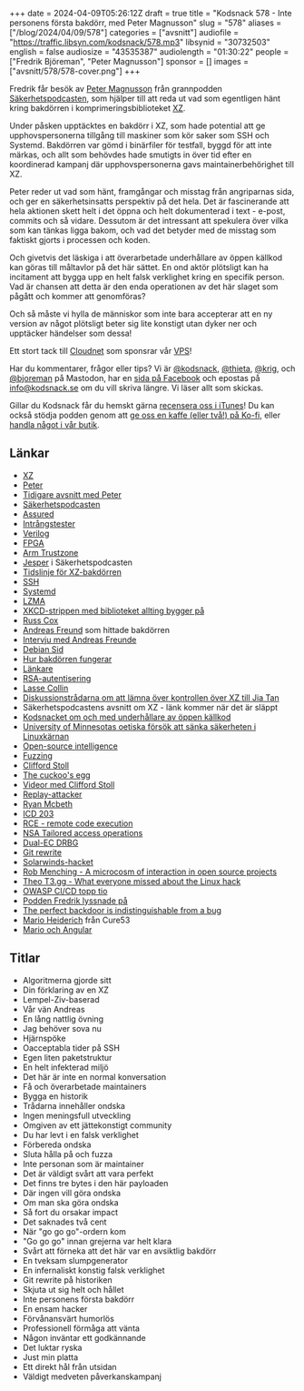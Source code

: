 +++
date = 2024-04-09T05:26:12Z
draft = true
title = "Kodsnack 578 - Inte personens första bakdörr, med Peter Magnusson"
slug = "578"
aliases = ["/blog/2024/04/09/578"]
categories = ["avsnitt"]
audiofile = "https://traffic.libsyn.com/kodsnack/578.mp3"
libsynid = "30732503"
english = false
audiosize = "43535387"
audiolength = "01:30:22"
people = ["Fredrik Björeman", "Peter Magnusson"]
sponsor = []
images = ["avsnitt/578/578-cover.png"]
+++

Fredrik får besök av [Peter Magnusson](https://www.linkedin.com/in/petersjm/) från grannpodden [Säkerhetspodcasten](https://sakerhetspodcasten.se/), som hjälper till att reda ut vad som egentligen hänt kring bakdörren i komprimeringsbiblioteket [XZ](https://en.wikipedia.org/wiki/XZ_Utils).

Under påsken upptäcktes en bakdörr i XZ, som hade potential att ge upphovspersonerna tillgång till maskiner som kör saker som SSH och Systemd. Bakdörren var gömd i binärfiler för testfall, byggd för att inte märkas, och allt som behövdes hade smutigts in över tid efter en koordinerad kampanj där upphovspersonerna gavs maintainerbehörighet till XZ.

Peter reder ut vad som hänt, framgångar och misstag från angriparnas sida, och ger en säkerhetsinsatts perspektiv på det hela. Det är fascinerande att hela aktionen skett helt i det öppna och helt dokumenterad i text - e-post, commits och så vidare. Dessutom är det intressant att spekulera över vilka som kan tänkas ligga bakom, och vad det betyder med de misstag som faktiskt gjorts i processen och koden.

Och givetvis det läskiga i att överarbetade underhållare av öppen källkod kan göras till måltavlor på det här sättet. En ond aktör plötsligt kan ha incitament att bygga upp en helt falsk verklighet kring en specifik person. Vad är chansen att detta är den enda operationen av det här slaget som pågått och kommer att genomföras?

Och så måste vi hylla de människor som inte bara accepterar att en ny version av något plötsligt beter sig lite konstigt utan dyker ner och upptäcker händelser som dessa!

Ett stort tack till [Cloudnet](https://www.cloudnet.se) som sponsrar vår [VPS](https://en.wikipedia.org/wiki/Virtual_private_server)!

Har du kommentarer, frågor eller tips? Vi är [@kodsnack](https://social.podsnack.se/@kodsnack), [@thieta](https://6510.nu/@thieta), [@krig](https://6510.nu/@krig), och [@bjoreman](https://toot.cafe/@bjoreman) på Mastodon, har en [sida på Facebook](https://www.facebook.com/) och epostas på [info@kodsnack.se](mailto:info@kodsnack.se) om du vill skriva längre. Vi läser allt som skickas.

Gillar du Kodsnack får du hemskt gärna [recensera oss i iTunes](https://itunes.apple.com/se/podcast/kodsnack/id561631498?l=en)! Du kan också stödja podden genom att <a href="https://ko-fi.com/kodsnack" rel="payment">ge oss en kaffe (eller två!) på Ko-fi</a>, eller [handla något i vår butik](https://shop.spreadshirt.se/kodsnack/).

## Länkar ##
* [XZ](https://en.wikipedia.org/wiki/XZ_Utils)
* [Peter](https://www.linkedin.com/in/petersjm/)
* [Tidigare avsnitt med Peter](https://kodsnack.se/people/peter-magnusson/)
* [Säkerhetspodcasten](https://sakerhetspodcasten.se/)
* [Assured](https://www.assured.se/)
* [Intrångstester](https://en.wikipedia.org/wiki/Penetration_test)
* [Verilog](https://en.wikipedia.org/wiki/Verilog)
* [FPGA](https://en.wikipedia.org/wiki/Field-programmable_gate_array)
* [Arm Trustzone](https://www.arm.com/technologies/trustzone-for-cortex-m)
* [Jesper](https://www.linkedin.com/in/gustafjesperlarsson/?originalSubdomain=se) i Säkerhetspodcasten
* [Tidslinje för XZ-bakdörren](https://research.swtch.com/xz-timeline)
* [SSH](https://en.wikipedia.org/wiki/Secure_Shell)
* [Systemd](https://en.wikipedia.org/wiki/Systemd)
* [LZMA](https://en.wikipedia.org/wiki/Lempel%E2%80%93Ziv%E2%80%93Markov_chain_algorithm)
* [XKCD-strippen med biblioteket allting bygger på](https://xkcd.com/2347/)
* [Russ Cox](https://swtch.com/~rsc/)
* [Andreas Freund](https://mastodon.social/@AndresFreundTec) som hittade bakdörren
* [Intervju med Andreas Freunde](https://www.nytimes.com/2024/04/03/technology/prevent-cyberattack-linux.html?unlocked_article_code=1.hk0.72fI.IyWXvuupgMrj&smid=nytcore-ios-share&referringSource=articleShare&ugrp=m&sgrp=c-cb)
* [Debian Sid](https://wiki.debian.org/DebianUnstable)
* [Hur bakdörren fungerar](https://gist.github.com/thesamesam/223949d5a074ebc3dce9ee78baad9e27)
* [Länkare](https://en.wikipedia.org/wiki/Linker_%28computing%29)
* [RSA-autentisering](https://en.wikipedia.org/wiki/RSA_%28cryptosystem%29)
* [Lasse Collin](https://tukaani.org/xz-backdoor/)
* [Diskussionstrådarna om att lämna över kontrollen över XZ till Jia Tan](https://www.mail-archive.com/xz-devel@tukaani.org/msg00566.html)
* Säkerhetspodcastens avsnitt om XZ - länk kommer när det är släppt
* [Kodsnacket om och med underhållare av öppen källkod](https://kodsnack.se/488/)
* [University of Minnesotas oetiska försök att sänka säkerheten i Linuxkärnan](https://www.theverge.com/2021/4/30/22410164/linux-kernel-university-of-minnesota-banned-open-source)
* [Open-source intelligence](https://en.wikipedia.org/wiki/Open-source_intelligence)
* [Fuzzing](https://en.wikipedia.org/wiki/Fuzzing)
* [Clifford Stoll](https://en.wikipedia.org/wiki/Clifford_Stoll)
* [The cuckoo's egg](https://en.wikipedia.org/wiki/The_Cuckoo%27s_Egg_%28book%29)
* [Videor med Clifford Stoll](https://www.youtube.com/results?search_query=clifford+stoll)
* [Replay-attacker](https://en.wikipedia.org/wiki/Replay_attack)
* [Ryan Mcbeth](https://www.youtube.com/@RyanMcBethProgramming)
* [ICD 203](https://irp.fas.org/dni/icd/icd-203.pdf)
* [RCE - remote code execution](https://en.wikipedia.org/wiki/RCE_-_Remote_Code_Execution)
* [NSA Tailored access operations](https://en.wikipedia.org/wiki/Tailored_Access_Operations)
* [Dual-EC DRBG](https://en.wikipedia.org/wiki/Dual_EC_DRBG)
* [Git rewrite](https://git-scm.com/book/en/v2/Git-Tools-Rewriting-History)
* [Solarwinds-hacket](https://www.wired.com/story/the-untold-story-of-solarwinds-the-boldest-supply-chain-hack-ever/)
* [Rob Menching - A microcosm of interaction in open source projects](https://robmensching.com/blog/posts/2024/03/30/a-microcosm-of-the-interactions-in-open-source-projects/)
* [Theo T3.gg - What everyone missed about the Linux hack](https://www.youtube.com/watch?v=0pT-dWpmwhA)
* [OWASP CI/CD topp tio](https://owasp.org/www-project-top-10-ci-cd-security-risks/)
* [Podden Fredrik lyssnade på](https://opensourcesecurity.io/2024/04/01/xz-bonus-spectacular-episode/)
* [The perfect backdoor is indistinguishable from a bug](https://openreview.net/forum?id=4NT3umNU3D0&referrer=%5Bthe%20profile%20of%20Guillaume%20Leclerc%5D%28%2Fprofile%3Fid%3D~Guillaume_Leclerc1%29)
* [Mario Heiderich](https://heideri.ch/) från Cure53
* [Mario och Angular](https://www.youtube.com/watch?v=U4e0Remq1WQ)

## Titlar ##
* Algoritmerna gjorde sitt
* Din förklaring av en XZ
* Lempel-Ziv-baserad
* Vår vän Andreas
* En lång nattlig övning
* Jag behöver sova nu
* Hjärnspöke
* Oacceptabla tider på SSH
* Egen liten paketstruktur
* En helt infekterad miljö
* Det här är inte en normal konversation
* Få och överarbetade maintainers
* Bygga en historik
* Trådarna innehåller ondska
* Ingen meningsfull utveckling
* Omgiven av ett jättekonstigt community
* Du har levt i en falsk verklighet
* Förbereda ondska
* Sluta hålla på och fuzza
* Inte personan som är maintainer
* Det är väldigt svårt att vara perfekt
* Det finns tre bytes i den här payloaden
* Där ingen vill göra ondska
* Om man ska göra ondska
* Så fort du orsakar impact
* Det saknades två cent
* När "go go go"-ordern kom
* "Go go go" innan grejerna var helt klara
* Svårt att förneka att det här var en avsiktlig bakdörr
* En tveksam slumpgenerator
* En infernaliskt konstig falsk verklighet
* Git rewrite på historiken
* Skjuta ut sig helt och hållet
* Inte personens första bakdörr
* En ensam hacker
* Förvånansvärt humorlös
* Professionell förmåga att vänta
* Någon inväntar ett godkännande
* Det luktar ryska
* Just min platta
* Ett direkt hål från utsidan
* Väldigt medveten påverkanskampanj